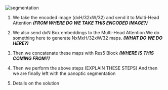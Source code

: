 ![segmentation](https://i.imgur.com/LCxrHQ7.png)


1. We take the encoded image (dxH/32xW/32) and send it to Multi-Head Attention 
***(FROM WHERE DO WE TAKE THIS ENCODED IMAGE?)***






2. We also send dxN Box embeddings to the Multi-Head Attention
We do something here to generate NxMxH/32xW/32 maps.
***(WHAT DO WE DO HERE?)***


3. Then we concatenate these maps with Res5 Block 
***(WHERE IS THIS COMING FROM?)***

4. Then we perform the above steps (EXPLAIN THESE STEPS) And then we are finally left with the panoptic segmentation

5. Details on the solution  


